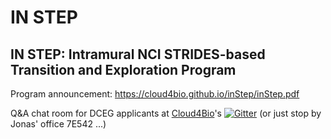 # IN STEP
## IN STEP: Intramural NCI STRIDES-based Transition and Exploration Program

Program announcement: https://cloud4bio.github.io/inStep/inStep.pdf

Q&A chat room for DCEG applicants at [Cloud4Bio](https://cloud4bio.github.io)'s [![Gitter](https://badges.gitter.im/cloud4bio/community.svg)](https://gitter.im/cloud4bio/community?utm_source=badge&utm_medium=badge&utm_campaign=pr-badge) (or just stop by Jonas' office 7E542 ...)



